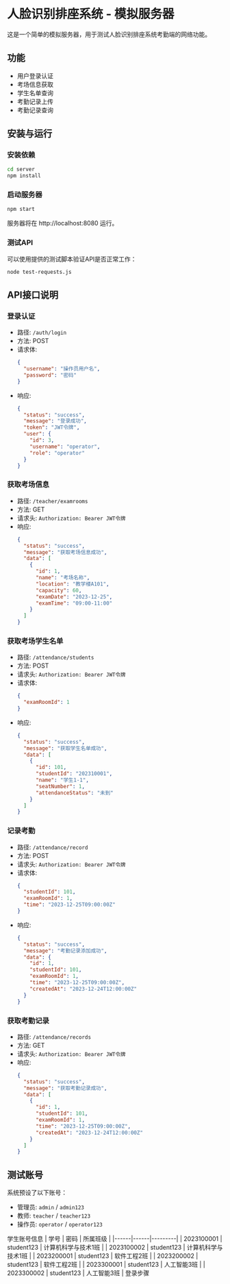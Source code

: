 # 人脸识别排座系统 - 模拟服务器

这是一个简单的模拟服务器，用于测试人脸识别排座系统考勤端的网络功能。

## 功能

- 用户登录认证
- 考场信息获取
- 学生名单查询
- 考勤记录上传
- 考勤记录查询

## 安装与运行

### 安装依赖

```bash
cd server
npm install
```

### 启动服务器

```bash
npm start
```

服务器将在 http://localhost:8080 运行。

### 测试API

可以使用提供的测试脚本验证API是否正常工作：

```bash
node test-requests.js
```

## API接口说明

### 登录认证

- 路径: `/auth/login`
- 方法: POST
- 请求体: 
  ```json
  {
    "username": "操作员用户名",
    "password": "密码"
  }
  ```
- 响应: 
  ```json
  {
    "status": "success",
    "message": "登录成功",
    "token": "JWT令牌",
    "user": {
      "id": 3,
      "username": "operator",
      "role": "operator"
    }
  }
  ```

### 获取考场信息

- 路径: `/teacher/examrooms`
- 方法: GET
- 请求头: `Authorization: Bearer JWT令牌`
- 响应:
  ```json
  {
    "status": "success",
    "message": "获取考场信息成功",
    "data": [
      {
        "id": 1,
        "name": "考场名称",
        "location": "教学楼A101",
        "capacity": 60,
        "examDate": "2023-12-25",
        "examTime": "09:00-11:00"
      }
    ]
  }
  ```

### 获取考场学生名单

- 路径: `/attendance/students`
- 方法: POST
- 请求头: `Authorization: Bearer JWT令牌`
- 请求体:
  ```json
  {
    "examRoomId": 1
  }
  ```
- 响应:
  ```json
  {
    "status": "success",
    "message": "获取学生名单成功",
    "data": [
      {
        "id": 101,
        "studentId": "202310001",
        "name": "学生1-1",
        "seatNumber": 1,
        "attendanceStatus": "未到"
      }
    ]
  }
  ```

### 记录考勤

- 路径: `/attendance/record`
- 方法: POST
- 请求头: `Authorization: Bearer JWT令牌`
- 请求体:
  ```json
  {
    "studentId": 101,
    "examRoomId": 1,
    "time": "2023-12-25T09:00:00Z"
  }
  ```
- 响应:
  ```json
  {
    "status": "success",
    "message": "考勤记录添加成功",
    "data": {
      "id": 1,
      "studentId": 101,
      "examRoomId": 1,
      "time": "2023-12-25T09:00:00Z",
      "createdAt": "2023-12-24T12:00:00Z"
    }
  }
  ```

### 获取考勤记录

- 路径: `/attendance/records`
- 方法: GET
- 请求头: `Authorization: Bearer JWT令牌`
- 响应:
  ```json
  {
    "status": "success",
    "message": "获取考勤记录成功",
    "data": [
      {
        "id": 1,
        "studentId": 101,
        "examRoomId": 1,
        "time": "2023-12-25T09:00:00Z",
        "createdAt": "2023-12-24T12:00:00Z"
      }
    ]
  }
  ```

## 测试账号

系统预设了以下账号：

- 管理员: `admin` / `admin123`
- 教师: `teacher` / `teacher123`
- 操作员: `operator` / `operator123` 

学生账号信息
| 学号 | 密码 | 所属班级 |
|------|------|---------|
| 2023100001 | student123 | 计算机科学与技术1班 |
| 2023100002 | student123 | 计算机科学与技术1班 |
| 2023200001 | student123 | 软件工程2班 |
| 2023200002 | student123 | 软件工程2班 |
| 2023300001 | student123 | 人工智能3班 |
| 2023300002 | student123 | 人工智能3班 |
登录步骤